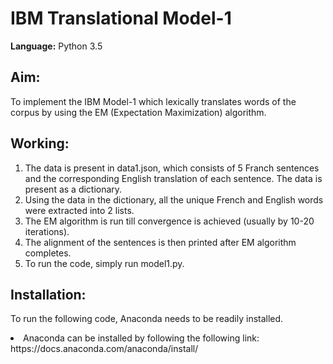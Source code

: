 <h1>IBM Translational Model-1</h1>

<p><b>Language:</b>	Python 3.5</p>

<h2>Aim:</h2>
To implement the IBM Model-1 which lexically translates words of the corpus by using the EM (Expectation Maximization) algorithm.

<h2>Working:</h2>

1.	The data is present in data1.json, which consists of 5 Franch sentences and the corresponding English translation of each sentence. The data is present as a dictionary.
2.	Using the data in the dictionary, all the unique French and English words were extracted into 2 lists.
3.	The EM algorithm is run till convergence is achieved (usually by 10-20 iterations).
4.	The alignment of the sentences is then printed after EM algorithm completes.
5. 	To run the code, simply run model1.py.

<h2>Installation:</h2>

To run the following code, Anaconda needs to be readily installed.
<li>Anaconda can be installed by following the following link: https://docs.anaconda.com/anaconda/install/</li>
